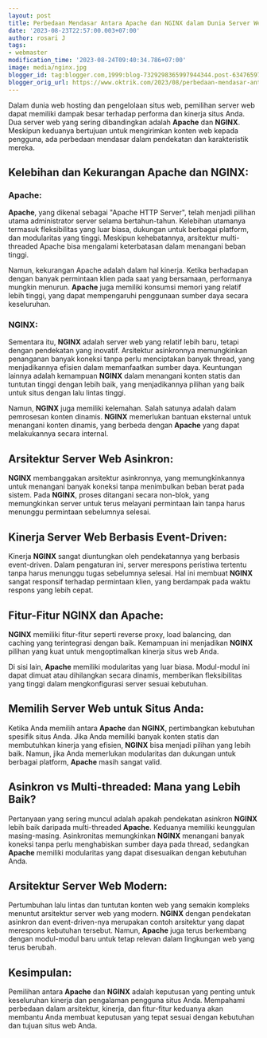 ```yaml
---
layout: post
title: Perbedaan Mendasar Antara Apache dan NGINX dalam Dunia Server Web
date: '2023-08-23T22:57:00.003+07:00'
author: rosari J
tags:
- webmaster
modification_time: '2023-08-24T09:40:34.786+07:00'
image: media/nginx.jpg
blogger_id: tag:blogger.com,1999:blog-7329298365997944344.post-6347659798850486738
blogger_orig_url: https://www.oktrik.com/2023/08/perbedaan-mendasar-antar-apache-dan.html
---
```


Dalam dunia web hosting dan pengelolaan situs web, pemilihan server web dapat memiliki dampak besar terhadap performa dan kinerja situs Anda. Dua server web yang sering dibandingkan adalah **Apache** dan **NGINX**. Meskipun keduanya bertujuan untuk mengirimkan konten web kepada pengguna, ada perbedaan mendasar dalam pendekatan dan karakteristik mereka.

## Kelebihan dan Kekurangan Apache dan NGINX:

### Apache:
**Apache**, yang dikenal sebagai "Apache HTTP Server", telah menjadi pilihan utama administrator server selama bertahun-tahun. Kelebihan utamanya termasuk fleksibilitas yang luar biasa, dukungan untuk berbagai platform, dan modularitas yang tinggi. Meskipun kehebatannya, arsitektur multi-threaded Apache bisa mengalami keterbatasan dalam menangani beban tinggi.

Namun, kekurangan Apache adalah dalam hal kinerja. Ketika berhadapan dengan banyak permintaan klien pada saat yang bersamaan, performanya mungkin menurun. **Apache** juga memiliki konsumsi memori yang relatif lebih tinggi, yang dapat mempengaruhi penggunaan sumber daya secara keseluruhan.

### NGINX:
Sementara itu, **NGINX** adalah server web yang relatif lebih baru, tetapi dengan pendekatan yang inovatif. Arsitektur asinkronnya memungkinkan penanganan banyak koneksi tanpa perlu menciptakan banyak thread, yang menjadikannya efisien dalam memanfaatkan sumber daya. Keuntungan lainnya adalah kemampuan **NGINX** dalam menangani konten statis dan tuntutan tinggi dengan lebih baik, yang menjadikannya pilihan yang baik untuk situs dengan lalu lintas tinggi.

Namun, **NGINX** juga memiliki kelemahan. Salah satunya adalah dalam pemrosesan konten dinamis. **NGINX** memerlukan bantuan eksternal untuk menangani konten dinamis, yang berbeda dengan **Apache** yang dapat melakukannya secara internal.

## Arsitektur Server Web Asinkron:
**NGINX** membanggakan arsitektur asinkronnya, yang memungkinkannya untuk menangani banyak koneksi tanpa menimbulkan beban berat pada sistem. Pada **NGINX**, proses ditangani secara non-blok, yang memungkinkan server untuk terus melayani permintaan lain tanpa harus menunggu permintaan sebelumnya selesai.

## Kinerja Server Web Berbasis Event-Driven:
Kinerja **NGINX** sangat diuntungkan oleh pendekatannya yang berbasis event-driven. Dalam pengaturan ini, server merespons peristiwa tertentu tanpa harus menunggu tugas sebelumnya selesai. Hal ini membuat **NGINX** sangat responsif terhadap permintaan klien, yang berdampak pada waktu respons yang lebih cepat.

## Fitur-Fitur NGINX dan Apache:
**NGINX** memiliki fitur-fitur seperti reverse proxy, load balancing, dan caching yang terintegrasi dengan baik. Kemampuan ini menjadikan **NGINX** pilihan yang kuat untuk mengoptimalkan kinerja situs web Anda.

Di sisi lain, **Apache** memiliki modularitas yang luar biasa. Modul-modul ini dapat dimuat atau dihilangkan secara dinamis, memberikan fleksibilitas yang tinggi dalam mengkonfigurasi server sesuai kebutuhan.

## Memilih Server Web untuk Situs Anda:
Ketika Anda memilih antara **Apache** dan **NGINX**, pertimbangkan kebutuhan spesifik situs Anda. Jika Anda memiliki banyak konten statis dan membutuhkan kinerja yang efisien, **NGINX** bisa menjadi pilihan yang lebih baik. Namun, jika Anda memerlukan modularitas dan dukungan untuk berbagai platform, **Apache** masih sangat valid.

## Asinkron vs Multi-threaded: Mana yang Lebih Baik?
Pertanyaan yang sering muncul adalah apakah pendekatan asinkron **NGINX** lebih baik daripada multi-threaded **Apache**. Keduanya memiliki keunggulan masing-masing. Asinkronitas memungkinkan **NGINX** menangani banyak koneksi tanpa perlu menghabiskan sumber daya pada thread, sedangkan **Apache** memiliki modularitas yang dapat disesuaikan dengan kebutuhan Anda.

## Arsitektur Server Web Modern:
Pertumbuhan lalu lintas dan tuntutan konten web yang semakin kompleks menuntut arsitektur server web yang modern. **NGINX** dengan pendekatan asinkron dan event-driven-nya merupakan contoh arsitektur yang dapat merespons kebutuhan tersebut. Namun, **Apache** juga terus berkembang dengan modul-modul baru untuk tetap relevan dalam lingkungan web yang terus berubah.

## Kesimpulan:
Pemilihan antara **Apache** dan **NGINX** adalah keputusan yang penting untuk keseluruhan kinerja dan pengalaman pengguna situs Anda. Mempahami perbedaan dalam arsitektur, kinerja, dan fitur-fitur keduanya akan membantu Anda membuat keputusan yang tepat sesuai dengan kebutuhan dan tujuan situs web Anda.